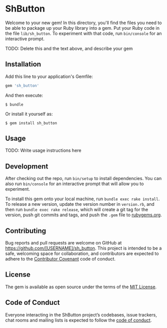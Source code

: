 # ShButton

Welcome to your new gem! In this directory, you'll find the files you need to be able to package up your Ruby library into a gem. Put your Ruby code in the file `lib/sh_button`. To experiment with that code, run `bin/console` for an interactive prompt.

TODO: Delete this and the text above, and describe your gem

## Installation

Add this line to your application's Gemfile:

```ruby
gem 'sh_button'
```

And then execute:

    $ bundle

Or install it yourself as:

    $ gem install sh_button

## Usage

TODO: Write usage instructions here

## Development

After checking out the repo, run `bin/setup` to install dependencies. You can also run `bin/console` for an interactive prompt that will allow you to experiment.

To install this gem onto your local machine, run `bundle exec rake install`. To release a new version, update the version number in `version.rb`, and then run `bundle exec rake release`, which will create a git tag for the version, push git commits and tags, and push the `.gem` file to [rubygems.org](https://rubygems.org).

## Contributing

Bug reports and pull requests are welcome on GitHub at https://github.com/[USERNAME]/sh_button. This project is intended to be a safe, welcoming space for collaboration, and contributors are expected to adhere to the [Contributor Covenant](http://contributor-covenant.org) code of conduct.

## License

The gem is available as open source under the terms of the [MIT License](https://opensource.org/licenses/MIT).

## Code of Conduct

Everyone interacting in the ShButton project’s codebases, issue trackers, chat rooms and mailing lists is expected to follow the [code of conduct](https://github.com/[USERNAME]/sh_button/blob/master/CODE_OF_CONDUCT.md).
